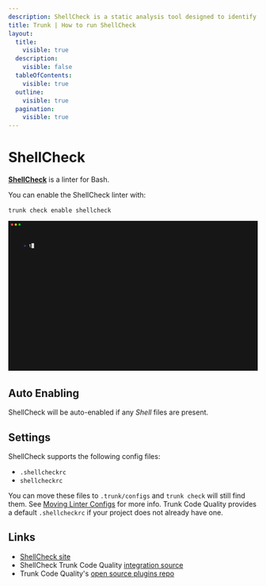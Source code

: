 ```yaml
---
description: ShellCheck is a static analysis tool designed to identify and report syntax errors and potential issues in shell scripts
title: Trunk | How to run ShellCheck
layout:
  title:
    visible: true
  description:
    visible: false
  tableOfContents:
    visible: true
  outline:
    visible: true
  pagination:
    visible: true
---
```


# ShellCheck

[**ShellCheck**](https://www.shellcheck.net/) is a linter for Bash.

You can enable the ShellCheck linter with:

```shell
trunk check enable shellcheck
```
![shellcheck example output](/.gitbook/assets/shellcheck.gif)
## Auto Enabling

ShellCheck will be auto-enabled if any *Shell* files are present.

## Settings

ShellCheck supports the following config files:
* `.shellcheckrc`
* `shellcheckrc`

You can move these files to `.trunk/configs` and `trunk check` will still find them. See [Moving Linter Configs](..#moving-linter-configs) for more info.
Trunk Code Quality provides a default `.shellcheckrc` if your project does not already have one.



## Links

- [ShellCheck site](https://www.shellcheck.net/)
- ShellCheck Trunk Code Quality [integration source](https://github.com/trunk-io/plugins/tree/main/linters/shellcheck)
- Trunk Code Quality's [open source plugins repo](https://github.com/trunk-io/plugins/tree/main)
